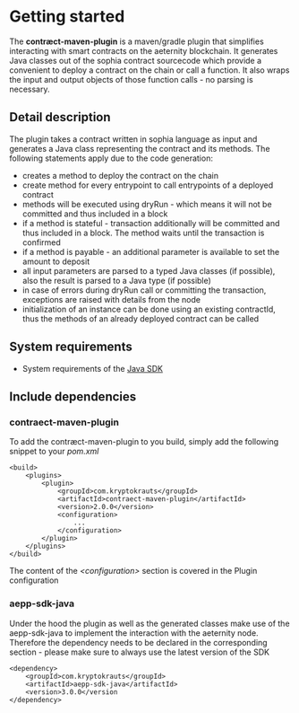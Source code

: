 # Getting started

The **contræct-maven-plugin** is a maven/gradle plugin that simplifies interacting with smart contracts on the aeternity blockchain. It generates Java classes out of the sophia contract sourcecode which provide a convenient to deploy a contract on the chain or call a function.
It also wraps the input and output objects of those function calls - no parsing is necessary.

## Detail description

The plugin takes a contract written in sophia language as input and generates a Java class representing the contract and its methods. The following statements apply due to the code generation:

- creates a method to deploy the contract on the chain
- create method for every entrypoint to call entrypoints of a deployed contract
- methods will be executed using dryRun - which means it will not be committed and thus included in a block
- if a method is stateful - transaction additionally will be committed and thus included in a block. The method waits until the transaction is confirmed
- if a method is payable - an additional parameter is available to set the amount to deposit
- all input parameters are parsed to a typed Java classes (if possible),
also the result is parsed to a Java type (if possible)
- in case of errors during dryRun call or committing the transaction, exceptions are raised with details from the node
- initialization of an instance can be done using an existing contractId, thus the methods of an already deployed contract can be called

## System requirements

- System requirements of the [Java SDK](https://oss.sonatype.org/content/repositories/)

## Include dependencies

### contraect-maven-plugin

To add the contræct-maven-plugin to you build, simply add the following snippet to your *pom.xml*

```
<build>
	<plugins>
		<plugin>
			<groupId>com.kryptokrauts</groupId>
			<artifactId>contraect-maven-plugin</artifactId>
			<version>2.0.0</version>
			<configuration>
				...
			</configuration>
		</plugin>
	</plugins>
</build>
```
The content of the *\<configuration>* section is covered in the Plugin configuration

### aepp-sdk-java

Under the hood the plugin as well as the generated classes make use of the aepp-sdk-java to implement the interaction with the aeternity node. Therefore the dependency needs to be declared in the corresponding section - please make sure to always use the latest version of the SDK

```
<dependency>
	<groupId>com.kryptokrauts</groupId>
	<artifactId>aepp-sdk-java</artifactId>
	<version>3.0.0</version
</dependency>
```